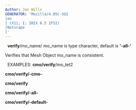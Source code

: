 ```yaml
---
Author: Jan Wills
GENERATOR: 'Mozilla/4.05C-SGI 
[en
] (X11; I; IRIX 6.5 IP32) 
[Netscape
]'
---
```


 
**verify**/mo\_name/
mo\_name is type character, default is **'-all-'**

Verifies that Mesh Object mo\_name is consistent.

 
EXAMPLES:
**cmo/verify**/mo\_tet2

**cmo/verify/-cmo-**

**cmo/verify**

**cmo/verify/-all-**

**cmo/verify/-default-**
